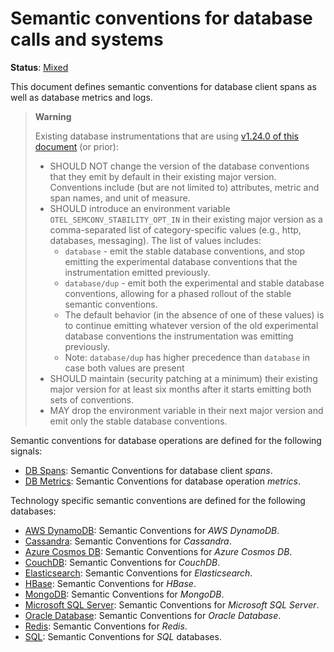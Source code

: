 <!--- Hugo front matter used to generate the website version of this page:
linkTitle: Database
--->

# Semantic conventions for database calls and systems

**Status**: [Mixed][DocumentStatus]

This document defines semantic conventions for database client spans as well as
database metrics and logs.

> **Warning**
>
> Existing database instrumentations that are using
> [v1.24.0 of this document](https://github.com/open-telemetry/semantic-conventions/blob/v1.24.0/docs/database/database-spans.md)
> (or prior):
>
> - SHOULD NOT change the version of the database conventions that they emit by
>   default in their existing major version. Conventions include (but are not
>   limited to) attributes, metric and span names, and unit of measure.
> - SHOULD introduce an environment variable `OTEL_SEMCONV_STABILITY_OPT_IN`
>   in their existing major version as a comma-separated list of category-specific values
>   (e.g., http, databases, messaging). The list of values includes:
>   - `database` - emit the stable database conventions, and stop emitting
>     the experimental database conventions that the instrumentation emitted
>     previously.
>   - `database/dup` - emit both the experimental and stable database conventions,
>     allowing for a phased rollout of the stable semantic conventions.
>   - The default behavior (in the absence of one of these values) is to continue
>     emitting whatever version of the old experimental database conventions
>     the instrumentation was emitting previously.
>   - Note: `database/dup` has higher precedence than `database` in case both values are present
> - SHOULD maintain (security patching at a minimum) their existing major version
>   for at least six months after it starts emitting both sets of conventions.
> - MAY drop the environment variable in their next major version and emit only
>   the stable database conventions.

Semantic conventions for database operations are defined for the following signals:

- [DB Spans](database-spans.md): Semantic Conventions for database client _spans_.
- [DB Metrics](database-metrics.md): Semantic Conventions for database operation _metrics_.

Technology specific semantic conventions are defined for the following databases:

- [AWS DynamoDB](dynamodb.md): Semantic Conventions for _AWS DynamoDB_.
- [Cassandra](cassandra.md): Semantic Conventions for _Cassandra_.
- [Azure Cosmos DB](cosmosdb.md): Semantic Conventions for _Azure Cosmos DB_.
- [CouchDB](couchdb.md): Semantic Conventions for _CouchDB_.
- [Elasticsearch](elasticsearch.md): Semantic Conventions for _Elasticsearch_.
- [HBase](hbase.md): Semantic Conventions for _HBase_.
- [MongoDB](mongodb.md): Semantic Conventions for _MongoDB_.
- [Microsoft SQL Server](sql-server.md): Semantic Conventions for _Microsoft SQL Server_.
- [Oracle Database](oracledb.md): Semantic Conventions for _Oracle Database_.
- [Redis](redis.md): Semantic Conventions for _Redis_.
- [SQL](sql.md): Semantic Conventions for _SQL_ databases.

[DocumentStatus]: https://opentelemetry.io/docs/specs/otel/document-status
